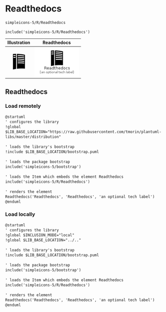 # Readthedocs


```text
simpleicons-5/R/Readthedocs
```

```text
include('simpleicons-5/R/Readthedocs')
```



| Illustration | Readthedocs |
| :---: | :---: |
| ![illustration for Illustration](../../simpleicons-5/R/Readthedocs.png) | ![illustration for Readthedocs](../../simpleicons-5/R/Readthedocs.Local.png) |




## Readthedocs

### Load remotely
```plantuml
@startuml
' configures the library
!global $LIB_BASE_LOCATION="https://raw.githubusercontent.com/tmorin/plantuml-libs/master/distribution"

' loads the library's bootstrap
!include $LIB_BASE_LOCATION/bootstrap.puml

' loads the package bootstrap
include('simpleicons-5/bootstrap')

' loads the Item which embeds the element Readthedocs
include('simpleicons-5/R/Readthedocs')

' renders the element
Readthedocs('Readthedocs', 'Readthedocs', 'an optional tech label')
@enduml
```

### Load locally
```plantuml
@startuml
' configures the library
!global $INCLUSION_MODE="local"
!global $LIB_BASE_LOCATION="../.."

' loads the library's bootstrap
!include $LIB_BASE_LOCATION/bootstrap.puml

' loads the package bootstrap
include('simpleicons-5/bootstrap')

' loads the Item which embeds the element Readthedocs
include('simpleicons-5/R/Readthedocs')

' renders the element
Readthedocs('Readthedocs', 'Readthedocs', 'an optional tech label')
@enduml
```

